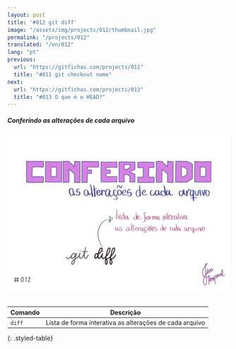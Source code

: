```yaml
---
layout: post
title: '#012 git diff'
image: "/assets/img/projects/012/thumbnail.jpg"
permalink: "/projects/012"
translated: "/en/012"
lang: "pt"
previous:
  url: "https://gitfichas.com/projects/011"
  title: "#011 git checkout nome"
next:
  url: "https://gitfichas.com/projects/013"
  title: "#013 O que é o HEAD?"
---
```

##### Conferindo as alterações de cada arquivo

<img alt="O comando git diff te mostra todas alterações feitas" src="/assets/img/projects/012/full.jpg"><br><br>

| Comando | Descrição |
|---------|-------------|
| `diff` | Lista de forma interativa as alterações de cada arquivo |
{: .styled-table}
